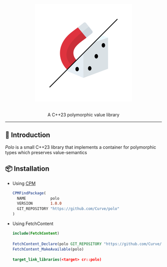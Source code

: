 <div align="center">
    <img src="assets/logo.svg" height="312">
</div>

<br/>

<p align="center">
    A C++23 polymorphic value library
</p>

<hr/>

## 👋 Introduction

_Polo_ is a small C++23 library that implements a container for polymorphic types which preserves value-semantics

## 📦 Installation

* Using [CPM](https://github.com/cpm-cmake/CPM.cmake)
  ```cmake
  CPMFindPackage(
    NAME           polo
    VERSION        1.0.0
    GIT_REPOSITORY "https://github.com/Curve/polo"
  )
  ```

* Using FetchContent
  ```cmake
  include(FetchContent)

  FetchContent_Declare(polo GIT_REPOSITORY "https://github.com/Curve/polo" GIT_TAG v1.0.0)
  FetchContent_MakeAvailable(polo)

  target_link_libraries(<target> cr::polo)
  ```

